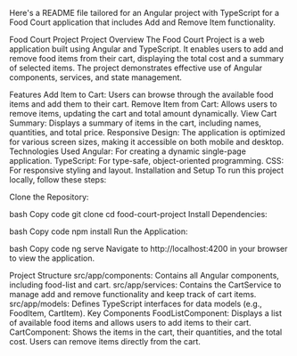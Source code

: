 
Here's a README file tailored for an Angular project with TypeScript for a Food Court application that includes Add and Remove Item functionality.

Food Court Project
Project Overview
The Food Court Project is a web application built using Angular and TypeScript. It enables users to add and remove food items from their cart, displaying the total cost and a summary of selected items. The project demonstrates effective use of Angular components, services, and state management.

Features
Add Item to Cart: Users can browse through the available food items and add them to their cart.
Remove Item from Cart: Allows users to remove items, updating the cart and total amount dynamically.
View Cart Summary: Displays a summary of items in the cart, including names, quantities, and total price.
Responsive Design: The application is optimized for various screen sizes, making it accessible on both mobile and desktop.
Technologies Used
Angular: For creating a dynamic single-page application.
TypeScript: For type-safe, object-oriented programming.
CSS: For responsive styling and layout.
Installation and Setup
To run this project locally, follow these steps:

Clone the Repository:

bash
Copy code
git clone <repository-url>
cd food-court-project
Install Dependencies:

bash
Copy code
npm install
Run the Application:

bash
Copy code
ng serve
Navigate to http://localhost:4200 in your browser to view the application.

Project Structure
src/app/components: Contains all Angular components, including food-list and cart.
src/app/services: Contains the CartService to manage add and remove functionality and keep track of cart items.
src/app/models: Defines TypeScript interfaces for data models (e.g., FoodItem, CartItem).
Key Components
FoodListComponent: Displays a list of available food items and allows users to add items to their cart.
CartComponent: Shows the items in the cart, their quantities, and the total cost. Users can remove items directly from the cart.
